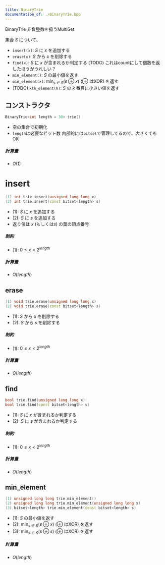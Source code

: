 ```yaml
---
title: BinaryTrie
documentation_of: ./BinaryTrie.hpp
---
```


BinaryTrie 
非負整数を扱うMultiSet

集合 $S$ について、
- `insert(x)`: $S$ に $x$ を追加する
- `erase(x)`: $S$ から $x$ を削除する
- `find(x)`: $S$ に $x$ が含まれるか判定する (TODO) これはcountにして個数を返したほうがうれしい？
- `min_element()`: $S$ の最小値を返す
- `min_element(x)`: $\min_{s \in S} (s \oplus x)$ ($\oplus$ はXOR) を返す
- (TODO) `kth_element(k)`: $S$ の $k$ 番目に小さい値を返す

## コンストラクタ
```cpp
BinaryTrie<int length = 30> trie()
```

- 空の集合で初期化
- `length`は必要なビット数 内部的には`bitset`で管理してるので、大きくてもOK

##### 計算量
- $O(1)$

# insert
```cpp
(1) int trie.insert(unsigned long long x)
(2) int trie.insert(const bitset<length> s)
```

- (1): $S$ に $x$ を追加する
- (2): $S$ に $s$ を追加する
- 返り値は $x$ (もしくは$s$) の葉の頂点番号

##### 制約
- (1): $0 \leq x < 2^{length}$

##### 計算量
- $O(length)$


## erase
```cpp
(1) void trie.erase(unsigned long long x)
(2) void trie.erase(const bitset<length> s)
```

- (1): $S$ から $x$ を削除する
- (2): $S$ から $s$ を削除する

##### 制約
- (1): $0 \leq x < 2^{length}$

##### 計算量
- $O(length)$

## find
```cpp
bool trie.find(unsigned long long x)
bool trie.find(const bitset<length> s)
```

- (1): $S$ に $x$ が含まれるか判定する
- (2): $S$ に $s$ が含まれるか判定する

##### 制約
- (1): $0 \leq x < 2^{length}$

##### 計算量
- $O(length)$


## min_element
```cpp
(1) unsigned long long trie.min_element()
(2) unsigned long long trie.min_element(unsigned long long x)
(3) bitset<length> trie.min_element(const bitset<length> s)
```

- (1): $S$ の最小値を返す
- (2): $\min_{s \in S} (s \oplus x)$ ($\oplus$ はXOR) を返す
- (3): $\min_{s \in S} (s \oplus s)$ ($\oplus$ はXOR) を返す

##### 計算量
- $O(length)$
